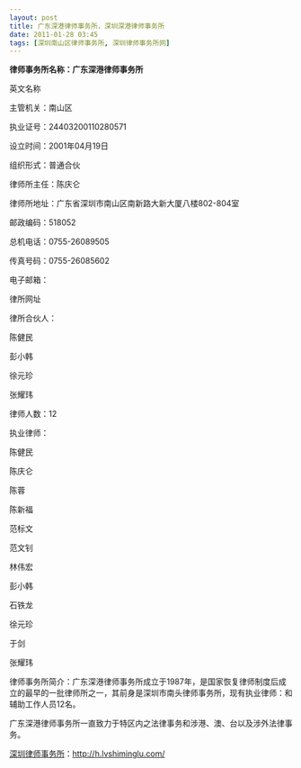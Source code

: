 ```yaml
---
layout: post
title: 广东深港律师事务所，深圳深港律师事务所
date: 2011-01-28 03:45
tags: [深圳南山区律师事务所, 深圳律师事务所网]
---
```

<strong>律师事务所名称：广东深港律师事务所</strong>

英文名称

主管机关：南山区

执业证号：24403200110280571

设立时间：2001年04月19日

组织形式：普通合伙

律师所主任：陈庆仑

律师所地址：广东省深圳市南山区南新路大新大厦八楼802-804室

邮政编码：518052

总机电话：0755-26089505

传真号码：0755-26085602

电子邮箱：

律所网址

律所合伙人：

陈健民

彭小韩

徐元珍

张耀玮

律师人数：12

执业律师：

陈健民

陈庆仑

陈蓉

陈新福

范标文

范文钊

林伟宏

彭小韩

石铁龙

徐元珍

于剑

张耀玮

律师事务所简介：广东深港律师事务所成立于1987年，是国家恢复律师制度后成立的最早的一批律师所之一，其前身是深圳市南头律师事务所，现有执业律师：和辅助工作人员12名。

广东深港律师事务所一直致力于特区内之法律事务和涉港、澳、台以及涉外法律事务。



<a href="http://h.lvshiminglu.com/">深圳律师事务所</a>：<a href="http://h.lvshiminglu.com/">http://h.lvshiminglu.com/</a>

